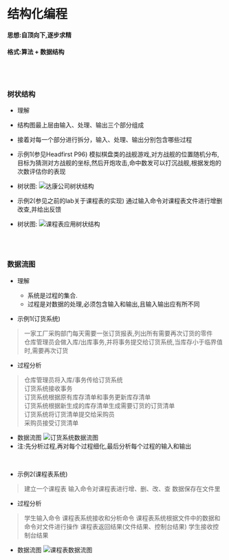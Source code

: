 结构化编程
=========

#### 思想:自顶向下,逐步求精
#### 格式:算法 + 数据结构

<br>
<br>

### 树状结构

* 理解
 * 结构图最上层由输入、处理、输出三个部分组成
 * 接着对每一个部分进行拆分，输入、处理、输出分别包含哪些过程
 
* 示例1(参见Headfirst P96)
模拟棋盘类的战舰游戏,对方战舰的位置随机分布,目标为猜测对方战舰的坐标,然后开炮攻击,命中数发可以打沉战舰,根据发炮的次数评估你的表现<br>
* 树状图:
![达康公司树状结构](https://github.com/jyh111/Study-materials-of-Software-Engineering-and-Calculation-I/blob/master/%E8%BD%AF%E5%B7%A5I%E6%9C%9F%E6%9C%AB/img/09%20-%20%E9%9D%A2%E5%90%91%E5%AF%B9%E8%B1%A1%E7%BC%96%E7%A8%8B%20I-%E6%80%9D%E6%83%B3_%E9%A1%B5%E9%9D%A2_008.jpg)

* 示例2(参见之前的lab关于课程表的实现)
通过输入命令对课程表文件进行增删改查,并给出反馈
* 树状图:
![课程表应用树状结构](https://github.com/jyh111/Study-materials-of-Software-Engineering-and-Calculation-I/blob/master/%E8%BD%AF%E5%B7%A5I%E6%9C%9F%E6%9C%AB/img/09%20-%20%E9%9D%A2%E5%90%91%E5%AF%B9%E8%B1%A1%E7%BC%96%E7%A8%8B%20I-%E6%80%9D%E6%83%B3_%E9%A1%B5%E9%9D%A2_030.jpg)

<br>
<br>

### 数据流图
* 理解
  * 系统是过程的集合.
  * 过程是对数据的处理,必须包含输入和输出,且输入输出应有所不同

* 示例1(订货系统)
> 一家工厂采购部门每天需要一张订货报表,列出所有需要再次订货的零件<br>
> 仓库管理员会做入库/出库事务,并将事务提交给订货系统,当库存小于临界值时,需要再次订货<br>

* 过程分析
> 仓库管理员将入库/事务传给订货系统<br>
> 订货系统接收事务<br>
> 订货系统根据原有库存清单和事务更新库存清单<br>
> 订货系统根据新生成的库存清单生成需要订货的订货清单<br>
> 订货系统将订货清单提交给采购员<br>
> 采购员接受订货清单<br>

* 数据流图
![订货系统数据流图](https://github.com/jyh111/Study-materials-of-Software-Engineering-and-Calculation-I/blob/master/%E8%BD%AF%E5%B7%A5I%E6%9C%9F%E6%9C%AB/img/%E7%BB%93%E6%9E%84%E5%8C%96%E7%BC%96%E7%A8%8BI-%E6%80%9D%E6%83%B3/06%20-%20%E7%BB%93%E6%9E%84%E5%8C%96%E7%BC%96%E7%A8%8B%20I%20-%20%E6%80%9D%E6%83%B3_%E9%A1%B5%E9%9D%A2_19.jpg)
* 注:先分析过程,再对每个过程细化,最后分析每个过程的输入和输出<br>

<br>

* 示例2(课程表系统)
> 建立一个课程表
> 输入命令对课程表进行增、删、改、查
> 数据保存在文件里

* 过程分析
> 学生输入命令
> 课程表系统接收和分析命令
> 课程表系统根据文件中的数据和命令对文件进行操作
> 课程表返回结果(文件结果、控制台结果)
> 学生接收控制台结果

* 数据流图
![课程表数据流图](https://github.com/jyh111/Study-materials-of-Software-Engineering-and-Calculation-I/blob/master/%E8%BD%AF%E5%B7%A5I%E6%9C%9F%E6%9C%AB/img/%E7%BB%93%E6%9E%84%E5%8C%96%E7%BC%96%E7%A8%8BI-%E6%80%9D%E6%83%B3/06%20-%20%E7%BB%93%E6%9E%84%E5%8C%96%E7%BC%96%E7%A8%8B%20I%20-%20%E6%80%9D%E6%83%B3_%E9%A1%B5%E9%9D%A2_26.jpg)

<br>
<br>

